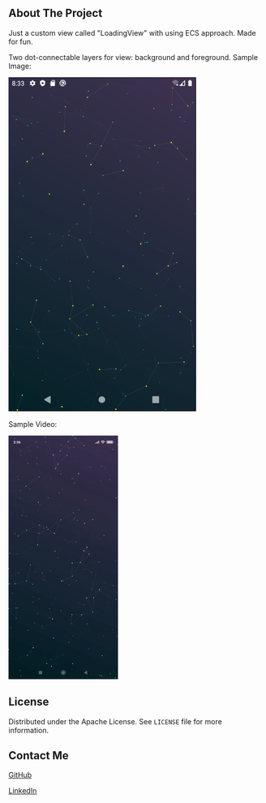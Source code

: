 ## About The Project

Just a custom view called "LoadingView" with using ECS approach. Made for fun.

Two dot-connectable layers for view: background and foreground.
Sample Image:

![Image](https://github.com/siarheisinelnikau/LoadingView/blob/main/files/demo.png)

Sample Video:

![Gif](https://github.com/siarheisinelnikau/LoadingView/blob/main/files/demo.gif)

## License
Distributed under the Apache License. See `LICENSE` file for more information.

## Contact Me

[GitHub](https://github.com/siarheisinelnikau/LoadingView)

[LinkedIn](https://www.linkedin.com/in/siarhei-sinelnikau-04a33570)
